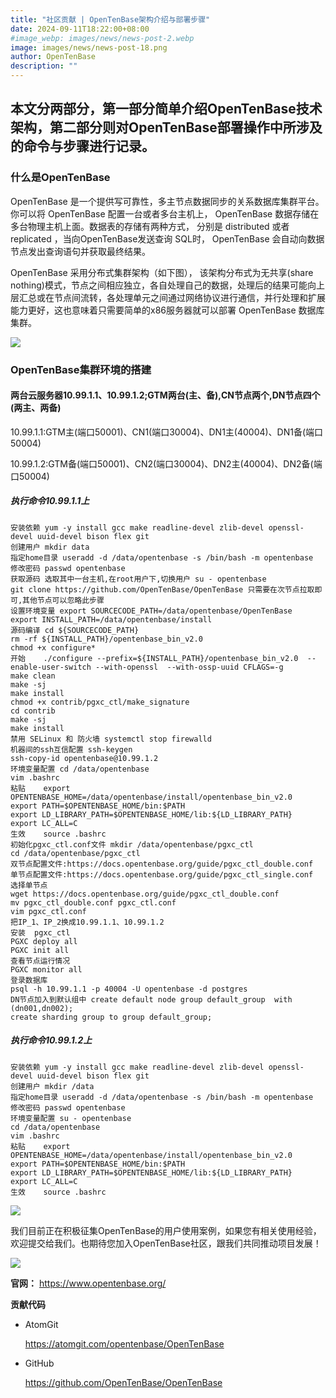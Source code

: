 ```yaml
---
title: "社区贡献 | OpenTenBase架构介绍与部署步骤"
date: 2024-09-11T18:22:00+08:00
#image_webp: images/news/news-post-2.webp
image: images/news/news-post-18.png
author: OpenTenBase
description: ""
---
```


本文分两部分，第一部分简单介绍OpenTenBase技术架构，第二部分则对OpenTenBase部署操作中所涉及的命令与步骤进行记录。
-------------------------------------------------------------------

### **什么是OpenTenBase**

OpenTenBase 是一个提供写可靠性，多主节点数据同步的关系数据库集群平台。你可以将 OpenTenBase 配置一台或者多台主机上， OpenTenBase 数据存储在多台物理主机上面。数据表的存储有两种方式， 分别是 distributed 或者 replicated ，当向OpenTenBase发送查询 SQL时， OpenTenBase 会自动向数据节点发出查询语句并获取最终结果。

OpenTenBase 采用分布式集群架构（如下图）， 该架构分布式为无共享(share nothing)模式，节点之间相应独立，各自处理自己的数据，处理后的结果可能向上层汇总或在节点间流转，各处理单元之间通过网络协议进行通信，并行处理和扩展能力更好，这也意味着只需要简单的x86服务器就可以部署 OpenTenBase 数据库集群。

<img src=../images/news-post-18-1.jpg class="img-fluid" /><br/>

### **OpenTenBase集群环境的搭建**

#### 两台云服务器10.99.1.1、10.99.1.2;GTM两台(主、备),CN节点两个,DN节点四个(两主、两备)

10.99.1.1:GTM主(端口50001)、CN1(端口30004)、DN1主(40004)、DN1备(端口50004)

10.99.1.2:GTM备(端口50001)、CN2(端口30004)、DN2主(40004)、DN2备(端口50004)

##### 执行命令10.99.1.1上

`安装依赖 yum -y install gcc make readline-devel zlib-devel openssl-devel uuid-devel bison flex git`  
`创建用户 mkdir data`  
`指定home目录 useradd -d /data/opentenbase -s /bin/bash -m opentenbase`  
`修改密码 passwd opentenbase`  
`获取源码 选取其中一台主机,在root用户下,切换用户 su - opentenbase`  
 `git clone https://github.com/OpenTenBase/OpenTenBase 只需要在次节点拉取即可,其他节点可以忽略此步骤`  
`设置环境变量 export SOURCECODE_PATH=/data/opentenbase/OpenTenBase`  
 `export INSTALL_PATH=/data/opentenbase/install`  
`源码编译 cd ${SOURCECODE_PATH}`  
 `rm -rf ${INSTALL_PATH}/opentenbase_bin_v2.0`  
 `chmod +x configure*`  
`开始    ./configure --prefix=${INSTALL_PATH}/opentenbase_bin_v2.0  --enable-user-switch --with-openssl  --with-ossp-uuid CFLAGS=-g`  
 `make clean`  
 `make -sj`  
 `make install`  
 `chmod +x contrib/pgxc_ctl/make_signature`  
 `cd contrib`  
 `make -sj`  
 `make install`  
`禁用 SELinux 和 防火墙 systemctl stop firewalld`  
`机器间的ssh互信配置 ssh-keygen`  
 `ssh-copy-id opentenbase@10.99.1.2`  
`环境变量配置 cd /data/opentenbase`  
 `vim .bashrc`  
 `粘贴    export OPENTENBASE_HOME=/data/opentenbase/install/opentenbase_bin_v2.0`  
 `export PATH=$OPENTENBASE_HOME/bin:$PATH`  
 `export LD_LIBRARY_PATH=$OPENTENBASE_HOME/lib:${LD_LIBRARY_PATH}`  
 `export LC_ALL=C`  
 `生效    source .bashrc`  
`初始化pgxc_ctl.conf文件 mkdir /data/opentenbase/pgxc_ctl`  
 `cd /data/opentenbase/pgxc_ctl`  
 `双节点配置文件:https://docs.opentenbase.org/guide/pgxc_ctl_double.conf`  
 `单节点配置文件:https://docs.opentenbase.org/guide/pgxc_ctl_single.conf`  
 `选择单节点`  
 `wget https://docs.opentenbase.org/guide/pgxc_ctl_double.conf`  
 `mv pgxc_ctl_double.conf pgxc_ctl.conf`  
 `vim pgxc_ctl.conf`  
 `把IP_1、IP_2换成10.99.1.1、10.99.1.2`  
`安装  pgxc_ctl`  
`PGXC deploy all`  
`PGXC init all`  
`查看节点运行情况`  
`PGXC monitor all`  
`登录数据库`  
`psql -h 10.99.1.1 -p 40004 -U opentenbase -d postgres`  
`DN节点加入到默认组中 create default node group default_group  with (dn001,dn002);`  
 `create sharding group to group default_group;`  

##### 执行命令10.99.1.2上

`安装依赖 yum -y install gcc make readline-devel zlib-devel openssl-devel uuid-devel bison flex git`  
`创建用户 mkdir /data`  
`指定home目录 useradd -d /data/opentenbase -s /bin/bash -m opentenbase`  
`修改密码 passwd opentenbase`  
`环境变量配置 su - opentenbase`  
 `cd /data/opentenbase`  
 `vim .bashrc`  
 `粘贴    export OPENTENBASE_HOME=/data/opentenbase/install/opentenbase_bin_v2.0`  
 `export PATH=$OPENTENBASE_HOME/bin:$PATH`  
 `export LD_LIBRARY_PATH=$OPENTENBASE_HOME/lib:${LD_LIBRARY_PATH}`  
 `export LC_ALL=C`  
 `生效    source .bashrc`  

<img src=../images/news-post-9-11.png class="img-fluid" /><br/>

我们目前正在积极征集OpenTenBase的用户使用案例，如果您有相关使用经验，欢迎提交给我们。也期待您加入OpenTenBase社区，跟我们共同推动项目发展！

<img src=../images/news-post-9-12.png class="img-fluid" /><br/>

**官网：** https://www.opentenbase.org/

**贡献代码**

*   AtomGit
    
    https://atomgit.com/opentenbase/OpenTenBase
    
*   GitHub
    
    https://github.com/OpenTenBase/OpenTenBase